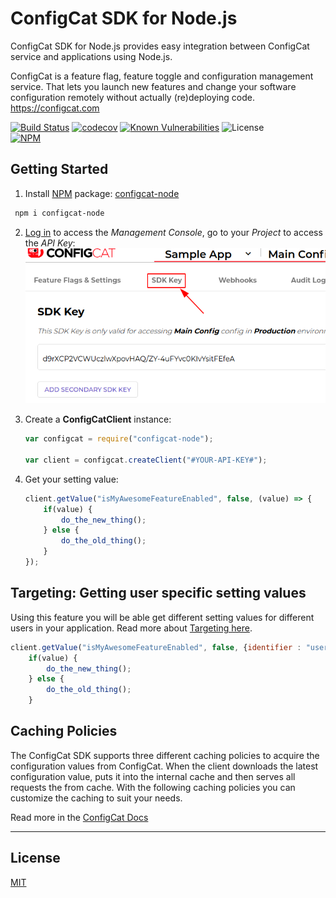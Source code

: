 # ConfigCat SDK for Node.js

ConfigCat SDK for Node.js provides easy integration between ConfigCat service and applications using Node.js.

ConfigCat is a feature flag, feature toggle and configuration management service. That lets you launch new features and change your software configuration remotely without actually (re)deploying code.
https://configcat.com  

[![Build Status](https://travis-ci.org/configcat/node-sdk.svg?branch=master)](https://travis-ci.org/configcat/node-sdk) [![codecov](https://codecov.io/gh/configcat/node-sdk/branch/master/graph/badge.svg)](https://codecov.io/gh/configcat/node-sdk) [![Known Vulnerabilities](https://snyk.io/test/github/configcat/node-sdk/badge.svg?targetFile=package.json)](https://snyk.io/test/github/configcat/node-sdk?targetFile=package.json) ![License](https://img.shields.io/github/license/configcat/node-sdk.svg) \
[![NPM](https://nodei.co/npm/configcat-node.png)](https://nodei.co/npm/configcat-node/)

## Getting Started

1. Install [NPM](https://docs.npmjs.com/cli/install) package: [configcat-node]( https://npmjs.com/package/configcat-node)
 ```PowerShell
  npm i configcat-node
 ```
2. <a href="https://configcat.com/Account/Login" target="_blank">Log in</a> to access the *Management Console*, go to your *Project* to access the *API Key*:
![API-KEY](https://raw.githubusercontent.com/ConfigCat/node-sdk/master/media/readme01.png  "API-KEY")

1. Create a **ConfigCatClient** instance:
    ```javascript
    var configcat = require("configcat-node");

    var client = configcat.createClient("#YOUR-API-KEY#");
    ```
1. Get your setting value:
    ```javascript
    client.getValue("isMyAwesomeFeatureEnabled", false, (value) => {
        if(value) {
            do_the_new_thing();
        } else {
            do_the_old_thing();
        }
    });
    ```

## Targeting: Getting user specific setting values
Using this feature you will be able get different setting values for different users in your application.
Read more about [Targeting here](https://docs.configcat.com/docs/advanced/targeting/).
```js
client.getValue("isMyAwesomeFeatureEnabled", false, {identifier : "userIdentifier"}, (value) => {
    if(value) {
        do_the_new_thing();
    } else {
        do_the_old_thing();
    }
```

## Caching Policies
The ConfigCat SDK supports three different caching policies to acquire the configuration values from ConfigCat. When the client downloads the latest configuration value, puts it into the internal cache and then serves all requests the from cache. With the following caching policies you can customize the caching to suit your needs.

Read more in the [ConfigCat Docs](https://docs.configcat.com/docs/sdk-reference/node/)

---

## License
[MIT](https://raw.githubusercontent.com/ConfigCat/node-sdk/master/LICENSE)
